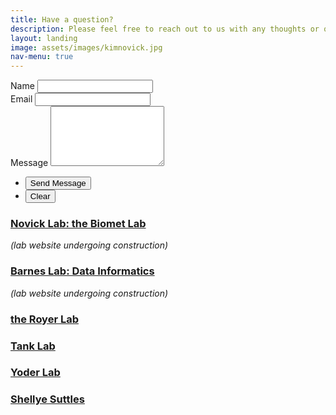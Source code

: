 ```yaml
---
title: Have a question?
description: Please feel free to reach out to us with any thoughts or questions - we  would love to hear from you!
layout: landing
image: assets/images/kimnovick.jpg
nav-menu: true
---
```



<!-- Contact-->
<section id="contact"> 
  <div class="inner">
      <form action="https://formspree.io/f/xgvwjkrz" method="POST">
        <!-- Honeypot Field for Spam Protection -->
        <input type="text" name="_honeypot" style="display:none">
  <div class="field half first">
          <label for="name">Name</label>
          <input type="text" name="name" id="name" required />
        </div>
        <div class="field half">
          <label for="email">Email</label>
          <input type="email" name="email" id="email" required />
        </div>
        <div class="field">
          <label for="message">Message</label>
          <textarea name="message" id="message" rows="6" required></textarea>
        </div>
  <ul class="actions">
          <li><input type="submit" value="Send Message" class="special" /></li>
          <li><input type="reset" value="Clear" /></li>
        </ul>
			</form>
    <section class="split">
      <section>
        <div class="contact-method">
          <span class="icon alt fa-tree"></span>
          <h3><a href="https://scholar.google.com/citations?user=K5tffpEAAAAJ&hl=en">Novick Lab: the Biomet Lab</a></h3>
          <p><i>(lab website undergoing construction)</i></p>
        </div>
      </section>
      <section>
        <div class="contact-method">
          <span class="icon alt fa-satellite"></span>
          <h3><a href="https://scholar.google.com/citations?user=0PxF8zAAAAAJ&hl=en">Barnes Lab: Data Informatics</a></h3>
          <p><i>(lab website undergoing construction)</i></p>
        </div>
      </section>
      <section>
        <div class="contact-method">
          <span class="icon alt fa-droplet"></span>
          <h3><a href="https://royer.lab.indiana.edu/">the Royer Lab</a></h3>
        </div>
      </section>
      <section>
        <div class="contact-method">
          <span class="icon alt fa-faucet-drip"></span>
          <h3><a href="https://tanklab.weebly.com/">Tank Lab</a></h3>
        </div>
      </section>
      <section>
        <div class="contact-method">
          <span class="icon alt fa-wheat-awn"></span>
          <h3><a href="https://yoder.lab.indiana.edu/index.html">Yoder Lab</a></h3>
        </div>
      </section>
      <section>
        <div class="contact-method">
          <span class="icon alt fa-money-bill"></span>
          <h3><a href="https://oneill.indiana.edu/faculty-research/directory/profiles/faculty/full-time/suttles-shellye.html">Shellye Suttles</a></h3>
        </div>
      </section>
    </section>
  </div>
</section>




